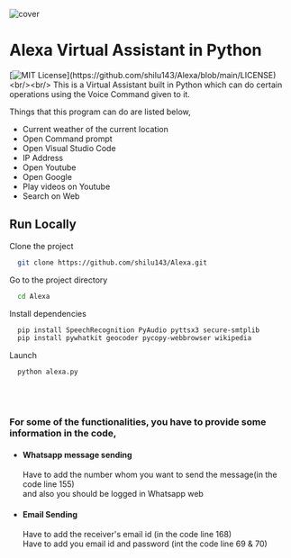 ![cover](https://user-images.githubusercontent.com/33999466/180988596-7b6a199f-148c-471b-828d-c1bc702728a8.jpg)

# Alexa Virtual Assistant in Python
[![MIT License](https://img.shields.io/apm/l/atomic-design-ui.svg?)](https://github.com/shilu143/Alexa/blob/main/LICENSE)<br/><br/>
This is a Virtual Assistant built in Python which can do certain operations using the Voice Command given to it.

Things that this program can do are listed below,
 * Current weather of the current location
 * Open Command prompt
 * Open Visual Studio Code
 * IP Address 
 * Open Youtube
 * Open Google
 * Play videos on Youtube
 * Search on Web

  
## Run Locally

Clone the project

```bash
  git clone https://github.com/shilu143/Alexa.git
```

Go to the project directory

```bash
  cd Alexa
```

Install dependencies

```bash
  pip install SpeechRecognition PyAudio pyttsx3 secure-smtplib
  pip install pywhatkit geocoder pycopy-webbrowser wikipedia
```
Launch 
```bash
  python alexa.py
```
<br />
<br />

### For some of the functionalities, you have to provide some information in the code, ###
  * #### Whatsapp message sending ####
      Have to add the number whom you want to send the message(in the code line 155) <br />
      and also you should be logged in Whatsapp web
  
  * #### Email Sending ####
      Have to add the receiver's email id (in the code line 168) <br />
      Have to add you email id and password (int the code line 69 & 70)

